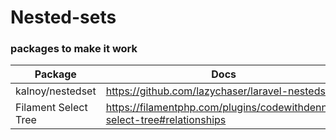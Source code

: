 # Nested-sets

### packages to make it work

| Package              | Docs                                                                     |  
|----------------------|--------------------------------------------------------------------------|  
| kalnoy/nestedset     | https://github.com/lazychaser/laravel-nestedset                          |  
| Filament Select Tree | https://filamentphp.com/plugins/codewithdennis-select-tree#relationships |
